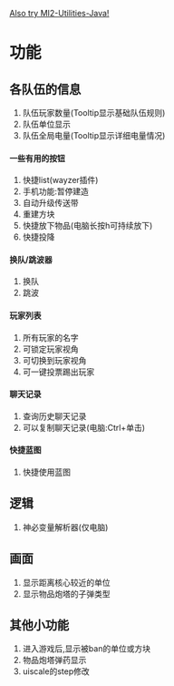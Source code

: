 [Also try MI2-Utilities-Java!](https://github.com/BlackDeluxeCat/MI2-Utilities-Java/)
# 功能
## 各队伍的信息
1. 队伍玩家数量(Tooltip显示基础队伍规则)
2. 队伍单位显示
3. 队伍全局电量(Tooltip显示详细电量情况)
#### 一些有用的按钮
1. 快捷list(wayzer插件)
2. 手机功能:暂停建造
3. 自动升级传送带
4. 重建方块
5. 快捷放下物品(电脑长按h可持续放下)
6. 快捷投降
#### 换队/跳波器
1. 换队
2. 跳波
#### 玩家列表
1. 所有玩家的名字
2. 可锁定玩家视角
3. 可切换到玩家视角
4. 可一键投票踢出玩家
#### 聊天记录
1. 查询历史聊天记录
2. 可以复制聊天记录(电脑:Ctrl+单击)
#### 快捷蓝图
1. 快捷使用蓝图
## 逻辑 
1. 神必变量解析器(仅电脑)
## 画面
1. 显示距离核心较近的单位
2. 显示物品炮塔的子弹类型
## 其他小功能
1. 进入游戏后,显示被ban的单位或方块
2. 物品炮塔弹药显示
3. uiscale的step修改
